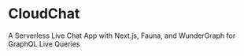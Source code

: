 # CloudChat
A Serverless Live Chat App with Next.js, Fauna, and WunderGraph for GraphQL Live Queries
